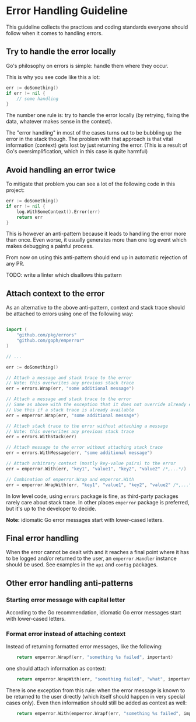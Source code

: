 # Error Handling Guideline

This guideline collects the practices and coding standards everyone should follow when it comes to handling errors.


## Try to handle the error locally

Go's philosophy on errors is simple: handle them where they occur.

This is why you see code like this a lot:

```go
err := doSomething()
if err != nil {
	// some handling
}
```

The number one rule is: try to handle the error locally (by retrying, fixing the data, whatever makes sense in the context).

The "error handling" in most of the cases turns out to be bubbling up the error in the stack though.
The problem with that approach is that vital information (context) gets lost by just returning the error.
(This is a result of Go's oversimplification, which in this case is quite harmful)


## Avoid handling an error twice

To mitigate that problem you can see a lot of the following code in this project:

```go
err := doSomething()
if err != nil {
	log.WithSomeContext().Error(err)
	return err
}
```

This is however an anti-pattern because it leads to handling the error more than once. Even worse,
it usually generates more than one log event which makes debugging a painful process.

From now on using this anti-pattern should end up in automatic rejection of any PR.

TODO: write a linter which disallows this pattern


## Attach context to the error

As an alternative to the above anti-pattern, context and stack trace should be attached to errors using one of the following way:

```go

import (
	"github.com/pkg/errors"
	"github.com/goph/emperror"
)

// ...

err := doSomething()

// Attach a message and stack trace to the error
// Note: this overwrites any previous stack trace
err = errors.Wrap(err, "some additional message")

// Attach a message and stack trace to the error
// Same as above with the exception that it does not override already existing stack trace
// Use this if a stack trace is already available
err = emperror.Wrap(err, "some additional message")

// Attach stack trace to the error without attaching a message
// Note: this overwrites any previous stack trace
err = errors.WithStack(err)

// Attach message to the error without attaching stack trace
err = errors.WithMessage(err, "some additional message")

// Attach arbitrary context (mostly key-value pairs) to the error
err = emperror.With(err, "key1", "value1", "key2", "value2" /*,...*/)

// Combination of emperror.Wrap and emperror.With
err = emperror.WrapWith(err, "key1", "value1", "key2", "value2" /*,...*/)
```

In low level code, using `errors` package is fine, as third-party packages rarely care about stack trace.
In other places `emperror` package is preferred, but it's up to the developer to decide.

**Note:** idiomatic Go error messages start with lower-cased letters.


## Final error handling

When the error cannot be dealt with and it reaches a final point where it has to be logged and/or returned to the user,
an `emperror.Handler` instance should be used. See examples in the `api` and `config` packages.


## Other error handling anti-patterns

### Starting error message with capital letter

According to the Go recommendation, idiomatic Go error messages start with lower-cased letters.


### Format error instead of attaching context

Instead of returning formatted error messages, like the following:

```go
    return emperror.Wrapf(err, "something %s failed", important)
```

one should attach information as context:

```go
    return emperror.WrapWith(err, "something failed", "what", important)
```

There is one exception from this rule: when the error message is known to be returned to the user directly
(which itself should happen in very special cases only). Even then information should still be added as context as well:

```go
    return emperror.With(emperror.Wrapf(err, "something %s failed", important), "what", important)
```
